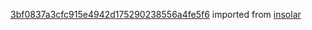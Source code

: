 [3bf0837a3cfc915e4942d175290238556a4fe5f6](https://github.com/insolar/insolar/commit/3bf0837a3cfc915e4942d175290238556a4fe5f6) imported from [insolar](https://github.com/insolar/insolar)
